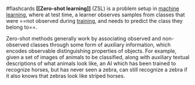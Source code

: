 #flashcards 
**[[Zero-shot learning]]** (ZSL) is a problem setup in [machine learning](https://en.wikipedia.org/wiki/Machine_learning "Machine learning"), where at test time, a learner observes samples from classes that were ==not observed during [training](https://en.wikipedia.org/wiki/Machine_learning#Training_models "Machine learning"), and needs to predict the class they belong to==. 
<!--SR:!2029-12-17,2220,350-->

Zero-shot methods generally work by associating observed and non-observed classes through some form of auxiliary information, which encodes observable distinguishing properties of objects. For example, given a set of images of animals to be classified, along with auxiliary textual descriptions of what animals look like, an AI which has been trained to recognize horses, but has never seen a zebra, can still recognize a zebra if it also knows that zebras look like striped horses.